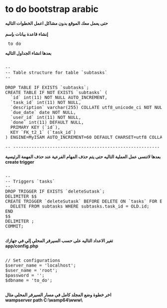 # to do bootstrap arabic

<h4> حتى يعمل معك الموقع بدون مشاكل اعمل الخطوات التاليه </h4>

<b> إنشاء قاعدة بيانات بإسم  </b>
<pre> to_do </pre>
<b> بعدها انشاء الجداول التاليه</b>
<pre>

--
-- Table structure for table `subtasks`
--

DROP TABLE IF EXISTS `subtasks`;
CREATE TABLE IF NOT EXISTS `subtasks` (
  `id` int(11) NOT NULL AUTO_INCREMENT,
  `task_id` int(11) NOT NULL,
  `description` varchar(255) COLLATE utf8_unicode_ci NOT NULL,
  `due_date` date NOT NULL,
  `user_id` int(11) NOT NULL,
  `done` int(11) DEFAULT NULL,
  PRIMARY KEY (`id`),
  KEY `FK_t2_1` (`task_id`)
) ENGINE=MyISAM AUTO_INCREMENT=60 DEFAULT CHARSET=utf8 COLLATE=utf8_unicode_ci;

-- --------------------------------------------------------
</pre>

<b>بعدها لاتنسى عمل  العملية التاليه حتى يتم حذف المهام الفرعية عند حذف المهمة الرئيسية </b>
<br>
<b> create trigger </b>
<pre>

--
-- Triggers `tasks`
--
DROP TRIGGER IF EXISTS `deleteSutask`;
DELIMITER $$
CREATE TRIGGER `deleteSutask` BEFORE DELETE ON `tasks` FOR EACH ROW BEGIN
  DELETE FROM subtasks WHERE subtasks.task_id = OLD.id;
END
$$
DELIMITER ;
COMMIT;

</pre>

<b> تغير الاعداد التاليه على حسب السيرفر المحلي إلي في جهازك </b>
<br>
<b> app/config.php </b>
<pre>

// Set configurations
$server_name = 'localhost';
$user_name = 'root';
$password = '';
$dbname = 'to_do';

</pre>

<b>  اخر خطوة وضع المجلد كامل في مسار السيرفر المحلي مثال  </b>
<br>
<b> wampserver path C:\wamp64\www\ </b>


